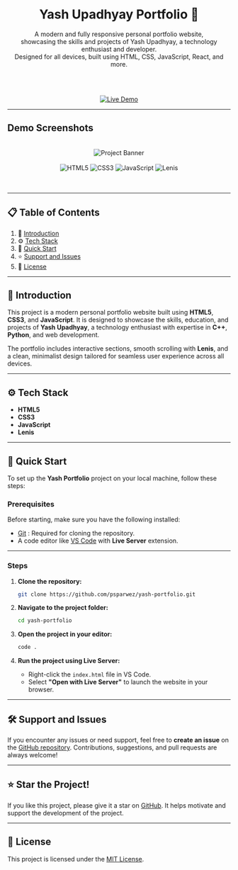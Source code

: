 <div align="center">
<h1 align="center">Yash Upadhyay Portfolio 🚀</h1>
<p align="center">
A modern and fully responsive personal portfolio website, <br />
showcasing the skills and projects of Yash Upadhyay, a technology enthusiast and developer. <br />
Designed for all devices, built using HTML, CSS, JavaScript, React, and more.
</p>

<br />
<br />

[![Live Demo](https://img.shields.io/badge/-Live%20Demo-1d164b?style=for-the-badge&logo=vercel&logoColor=white)](https://github.com/psparwez/yash-portfolio)


</div>

---

## Demo Screenshots

<div align="center">
  <br />
      <img src="https://github.com/user-attachments/assets/f59424a9-37ae-445f-bdeb-7ab31ae72c19" alt="Project Banner">
      <br />
  <br />

  <div>
    <img src="https://img.shields.io/badge/-HTML5-black?style=for-the-badge&logoColor=white&logo=html5&color=E34F26" alt="HTML5" />
    <img src="https://img.shields.io/badge/-CSS3-black?style=for-the-badge&logoColor=white&logo=css3&color=1572B6" alt="CSS3" />
    <img src="https://img.shields.io/badge/-JavaScript-black?style=for-the-badge&logoColor=white&logo=javascript&color=F7DF1E" alt="JavaScript" />
    <img src="https://img.shields.io/badge/-Lenis-black?style=for-the-badge&logoColor=white&logoColor=black" alt="Lenis" />
  </div>

<br />
<br />
</div>

---

## 📋 Table of Contents

1. 🤖 [Introduction](#introduction)
2. ⚙️ [Tech Stack](#tech-stack)
4. 🤸 [Quick Start](#quick-start)
5. ⭐ [Support and Issues](#support-and-issues)
6. 📝 [License](#license)

---

## 🤖 Introduction

This project is a modern personal portfolio website built using **HTML5**, **CSS3**, and **JavaScript**. It is designed to showcase the skills, education, and projects of **Yash Upadhyay**, a technology enthusiast with expertise in **C++**, **Python**, and web development. 

The portfolio includes interactive sections, smooth scrolling with **Lenis**, and a clean, minimalist design tailored for seamless user experience across all devices.

---

## ⚙️ Tech Stack

- **HTML5**
- **CSS3**
- **JavaScript**
- **Lenis**

---


## 🤸 Quick Start

To set up the **Yash Portfolio** project on your local machine, follow these steps:

### Prerequisites

Before starting, make sure you have the following installed:
- [Git](https://git-scm.com/) : Required for cloning the repository.
- A code editor like [VS Code](https://code.visualstudio.com/) with **Live Server** extension.

---

### Steps

1. **Clone the repository:**

   ```bash
   git clone https://github.com/psparwez/yash-portfolio.git
   ```

2. **Navigate to the project folder:**

   ```bash
   cd yash-portfolio
   ```

3. **Open the project in your editor:**

   ```bash
   code .
   ```

4. **Run the project using Live Server:**

   - Right-click the `index.html` file in VS Code.
   - Select **"Open with Live Server"** to launch the website in your browser.

---




## 🛠 Support and Issues

If you encounter any issues or need support, feel free to **create an issue** on the [GitHub repository](https://github.com/psparwez/yash-portfolio/issues). Contributions, suggestions, and pull requests are always welcome!

---

## ⭐ Star the Project!
If you like this project, please give it a star on [GitHub](https://github.com/psparwez/yash-portfolio). It helps motivate and support the development of the project.

---


## 📝 License

This project is licensed under the [MIT License](https://choosealicense.com/licenses/mit/).


